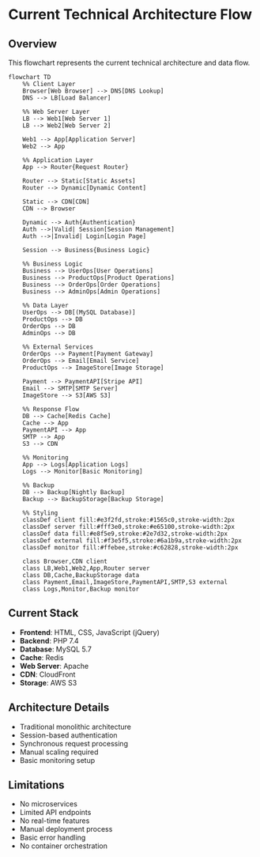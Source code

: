 # Current Technical Architecture Flow

## Overview
This flowchart represents the current technical architecture and data flow.

```mermaid
flowchart TD
    %% Client Layer
    Browser[Web Browser] --> DNS[DNS Lookup]
    DNS --> LB[Load Balancer]
    
    %% Web Server Layer
    LB --> Web1[Web Server 1]
    LB --> Web2[Web Server 2]
    
    Web1 --> App[Application Server]
    Web2 --> App
    
    %% Application Layer
    App --> Router{Request Router}
    
    Router --> Static[Static Assets]
    Router --> Dynamic[Dynamic Content]
    
    Static --> CDN[CDN]
    CDN --> Browser
    
    Dynamic --> Auth{Authentication}
    Auth -->|Valid| Session[Session Management]
    Auth -->|Invalid| Login[Login Page]
    
    Session --> Business{Business Logic}
    
    %% Business Logic
    Business --> UserOps[User Operations]
    Business --> ProductOps[Product Operations]
    Business --> OrderOps[Order Operations]
    Business --> AdminOps[Admin Operations]
    
    %% Data Layer
    UserOps --> DB[(MySQL Database)]
    ProductOps --> DB
    OrderOps --> DB
    AdminOps --> DB
    
    %% External Services
    OrderOps --> Payment[Payment Gateway]
    OrderOps --> Email[Email Service]
    ProductOps --> ImageStore[Image Storage]
    
    Payment --> PaymentAPI[Stripe API]
    Email --> SMTP[SMTP Server]
    ImageStore --> S3[AWS S3]
    
    %% Response Flow
    DB --> Cache[Redis Cache]
    Cache --> App
    PaymentAPI --> App
    SMTP --> App
    S3 --> CDN
    
    %% Monitoring
    App --> Logs[Application Logs]
    Logs --> Monitor[Basic Monitoring]
    
    %% Backup
    DB --> Backup[Nightly Backup]
    Backup --> BackupStorage[Backup Storage]
    
    %% Styling
    classDef client fill:#e3f2fd,stroke:#1565c0,stroke-width:2px
    classDef server fill:#fff3e0,stroke:#e65100,stroke-width:2px
    classDef data fill:#e8f5e9,stroke:#2e7d32,stroke-width:2px
    classDef external fill:#f3e5f5,stroke:#6a1b9a,stroke-width:2px
    classDef monitor fill:#ffebee,stroke:#c62828,stroke-width:2px
    
    class Browser,CDN client
    class LB,Web1,Web2,App,Router server
    class DB,Cache,BackupStorage data
    class Payment,Email,ImageStore,PaymentAPI,SMTP,S3 external
    class Logs,Monitor,Backup monitor
```

## Current Stack
- **Frontend**: HTML, CSS, JavaScript (jQuery)
- **Backend**: PHP 7.4
- **Database**: MySQL 5.7
- **Cache**: Redis
- **Web Server**: Apache
- **CDN**: CloudFront
- **Storage**: AWS S3

## Architecture Details
- Traditional monolithic architecture
- Session-based authentication
- Synchronous request processing
- Manual scaling required
- Basic monitoring setup

## Limitations
- No microservices
- Limited API endpoints
- No real-time features
- Manual deployment process
- Basic error handling
- No container orchestration
